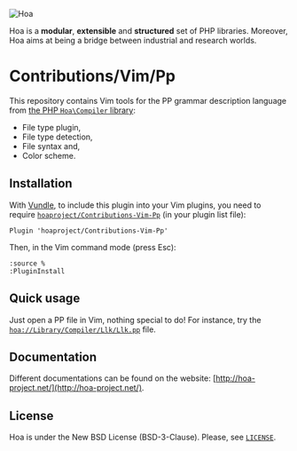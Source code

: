 ![Hoa](http://static.hoa-project.net/Image/Hoa_small.png)

Hoa is a **modular**, **extensible** and **structured** set of PHP libraries.
Moreover, Hoa aims at being a bridge between industrial and research worlds.

# Contributions/Vim/Pp

This repository contains Vim tools for the PP grammar description language from
[the PHP `Hoa\Compiler`
library](http://central.hoa-project.net/Resource/Library/Compiler):

  * File type plugin,
  * File type detection,
  * File syntax and,
  * Color scheme.

## Installation

With [Vundle](https://github.com/gmarik/Vundle.vim), to include this plugin into
your Vim plugins, you need to require
[`hoaproject/Contributions-Vim-Pp`](http://vimawesome.com/plugin/pp) (in your
plugin list file):

```vim
Plugin 'hoaproject/Contributions-Vim-Pp'
```

Then, in the Vim command mode (press Esc):

```vim
:source %
:PluginInstall
```

## Quick usage

Just open a PP file in Vim, nothing special to do! For instance, try the
[`hoa://Library/Compiler/Llk/Llk.pp`](http://central.hoa-project.net/Resource/Library/Compiler/Llk/Llk.pp)
file.

## Documentation

Different documentations can be found on the website:
[http://hoa-project.net/](http://hoa-project.net/).

## License

Hoa is under the New BSD License (BSD-3-Clause). Please, see
[`LICENSE`](http://hoa-project.net/LICENSE).
